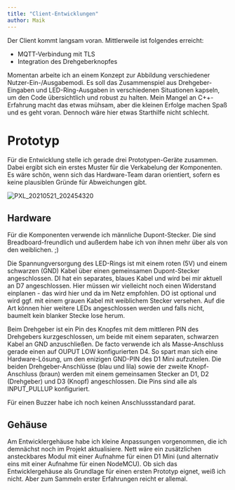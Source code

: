```yaml
---
title: "Client-Entwicklungen"
author: Maik
---
```


Der Client kommt langsam voran. Mittlerweile ist folgendes erreicht:

- MQTT-Verbindung mit TLS
- Integration des Drehgeberknopfes

Momentan arbeite ich an einem Konzept zur Abbildung verschiedener Nutzer-Ein-/Ausgabemodi. Es soll das Zusammenspiel aus Drehgeber-Eingaben und LED-Ring-Ausgaben in verschiedenen Situationen kapseln, um den Code übersichtlich und robust zu halten.
Mein Mangel an C++-Erfahrung macht das etwas mühsam, aber die kleinen Erfolge machen Spaß und es geht voran. Dennoch wäre hier etwas Starthilfe nicht schlecht.

# Prototyp

Für die Entwicklung stelle ich gerade drei Prototypen-Geräte zusammen. Dabei ergibt sich ein erstes Muster für die Verkabelung der Komponenten. Es wäre schön, wenn sich das Hardware-Team daran orientiert, sofern es keine plausiblen Gründe für Abweichungen gibt.

![PXL_20210521_202454320](https://user-images.githubusercontent.com/728958/119215653-40050700-bacf-11eb-91a5-69f745749a4a.jpg)

## Hardware

Für die Komponenten verwende ich männliche Dupont-Stecker. Die sind Breadboard-freundlich und außerdem habe ich von ihnen mehr über als von den weiblichen. ;)

Die Spannungversorgung des LED-Rings ist mit einem roten (5V) und einem schwarzen (GND) Kabel über einen gemeinsamen Dupont-Stecker angeschlossen. DI hat ein separates, blaues Kabel und wird bei mir aktuell an D7 angeschlossen. Hier müssen wir vielleicht noch einen Widerstand einplanen - das wird hier und da im Netz empfohlen.
DO ist optional und wird ggf. mit einem grauen Kabel mit weiblichem Stecker versehen. Auf die Art können hier weitere LEDs angeschlossen werden und falls nicht, baumelt kein blanker Stecke lose herum.

Beim Drehgeber ist ein Pin des Knopfes mit dem mittleren PIN des Drehgebers kurzgeschlossen, um beide mit einem separaten, schwarzen Kabel an GND anzuschließen. De facto verwende ich als Masse-Anschluss gerade einen auf OUPUT LOW konfigurierten D4. So spart man sich eine Hardware-Lösung, um den enizigen GND-PIN des D1 Mini aufzuteilen.
Die beiden Drehgeber-Anschlüsse (blau und lila) sowie der zweite Knopf-Anschluss (braun) werden mit einem gemeinsamen Stecker an D1, D2 (Drehgeber) und D3 (Knopf) angeschlossen. Die Pins sind alle als INPUT_PULLUP konfiguriert.

Für einen Buzzer habe ich noch keinen Anschlussstandard parat.

## Gehäuse

Am Entwicklergehäuse habe ich kleine Anpassungen vorgenommen, die ich demnächst noch im Projekt aktualisiere. Nett wäre ein zusätzlichen ansteckbares Modul mit einer Aufnahme für einen D1 Mini (und alternativ eins mit einer Aufnahme für einen NodeMCU). Ob sich das Entwicklergehäuse als Grundlage für einen ersten Prototyp eignet, weiß ich nicht. Aber zum Sammeln erster Erfahrungen reicht er allemal.
